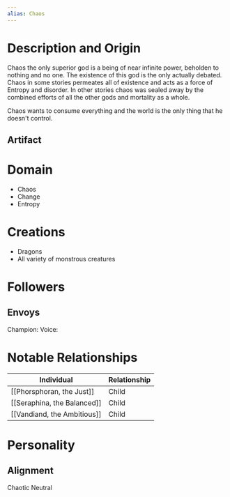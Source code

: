 ```yaml
---
alias: Chaos
---
```

# Description and Origin
Chaos the only superior god is a being of near infinite power, beholden to nothing and no one. The existence of this god is the only actually debated. Chaos in some stories permeates all of existence and acts as a force of Entropy and disorder. In other stories chaos was sealed away by the combined efforts of all the other gods and mortality as a whole.

Chaos wants to consume everything and the world is the only thing that he doesn't control. 

## Artifact

# Domain
- Chaos
- Change
- Entropy

# Creations
- Dragons
- All variety of monstrous creatures

# Followers

## Envoys
Champion: 
Voice: 

# Notable Relationships
| Individual                  | Relationship |
| --------------------------- | ------------ |
| [[Phorsphoran, the Just]]   | Child        |
| [[Seraphina, the Balanced]] | Child        |
| [[Vandiand, the Ambitious]] | Child        | 

# Personality

## Alignment
Chaotic Neutral